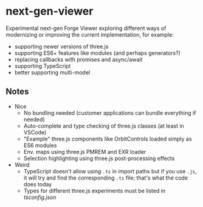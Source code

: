 # next-gen-viewer

Experimental next-gen Forge Viewer exploring different ways of modernizing or improving the current implementation, for example:

- supporting newer versions of three.js
- supporting ES6+ features like modules (and perhaps generators?)
- replacing callbacks with promises and async/await
- supporting TypeScript
- better supporting multi-model

## Notes

- Nice
  - No bundling needed (customer applications can bundle everything if needed)
  - Auto-complete and type checking of three.js classes (at least in VSCode)
  - "Example" three.js components like OrbitControls loaded simply as ES6 modules
  - Env. maps using three.js PMREM and EXR loader
  - Selection highlighting using three.js post-processing effects
- Weird
  - TypeScript doesn't allow using `.ts` in import paths but if you use `.js`, it will try and find the corresponding `.ts` file; that's what the code does today
  - Types for different three.js experiments must be listed in _tsconfig.json_
